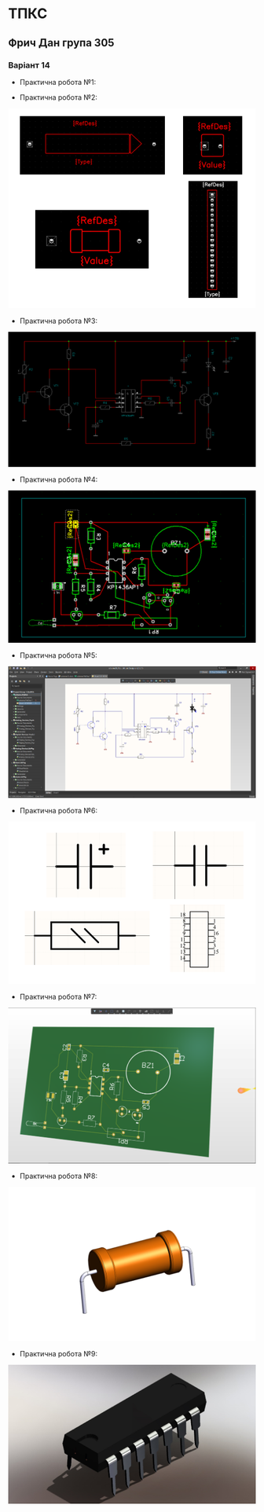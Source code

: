 # ТПКС
## Фрич Дан група 305
### Варіант 14

* Практична робота №1:

* Практична робота №2:

![lab2](./img/lab2.png)
* Практична робота №3:

![lab3](./img/lab3.png)
* Практична робота №4:

![lab4](./img/lab4.png)
* Практична робота №5:

![lab5](./img/lab5.png)
* Практична робота №6:

![lab6](./img/lab6.png)
* Практична робота №7:

![lab7](./img/lab7.png)
* Практична робота №8:

![lab8](./img/lab8.png)
* Практична робота №9:

![lab9](./img/lab9.png)